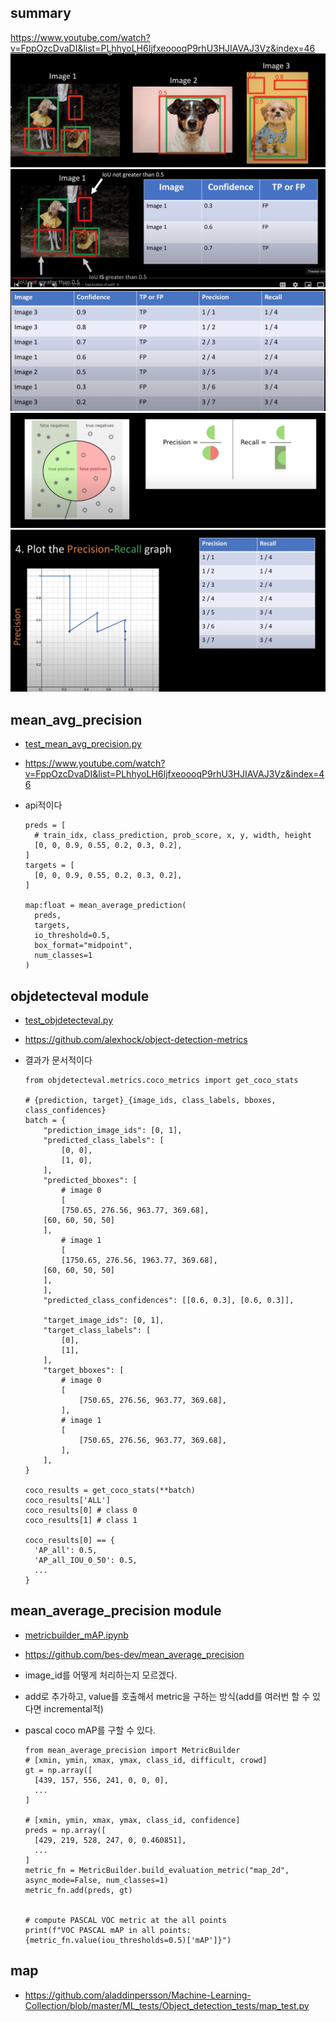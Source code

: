 ## summary 
https://www.youtube.com/watch?v=FppOzcDvaDI&list=PLhhyoLH6IjfxeoooqP9rhU3HJIAVAJ3Vz&index=46
![](1_samples.png)
![](2_true_positive_false_positive.png)
![](3_sort_by_confience.png)
![](5_precision_recall.png)
![](6_map.png)


## mean_avg_precision
- [test_mean_avg_precision.py](test_mean_avg_precision.py)
- https://www.youtube.com/watch?v=FppOzcDvaDI&list=PLhhyoLH6IjfxeoooqP9rhU3HJIAVAJ3Vz&index=46
- api적이다

    ```
    preds = [
      # train_idx, class_prediction, prob_score, x, y, width, height 
      [0, 0, 0.9, 0.55, 0.2, 0.3, 0.2],
    ]
    targets = [
      [0, 0, 0.9, 0.55, 0.2, 0.3, 0.2],
    ]

    map:float = mean_average_prediction(
      preds, 
      targets, 
      io_threshold=0.5, 
      box_format="midpoint", 
      num_classes=1
    )
    ```

    
## objdetecteval module 
- [test_objdetecteval.py](test_objdetecteval.py)
- https://github.com/alexhock/object-detection-metrics
- 결과가 문서적이다


    ```
    from objdetecteval.metrics.coco_metrics import get_coco_stats
    
    # {prediction, target}_{image_ids, class_labels, bboxes, class_confidences}
    batch = {
        "prediction_image_ids": [0, 1],
        "predicted_class_labels": [
            [0, 0],
            [1, 0],
        ],
        "predicted_bboxes": [
            # image 0
            [
	        [750.65, 276.56, 963.77, 369.68], 
		[60, 60, 50, 50]
	    ],
            # image 1
            [
	        [1750.65, 276.56, 1963.77, 369.68], 
		[60, 60, 50, 50]
	    ],
        ],	
        "predicted_class_confidences": [[0.6, 0.3], [0.6, 0.3]],

        "target_image_ids": [0, 1],
        "target_class_labels": [
            [0],
            [1],
        ],
        "target_bboxes": [
            # image 0
            [
                [750.65, 276.56, 963.77, 369.68],
            ],
            # image 1
            [
                [750.65, 276.56, 963.77, 369.68],
            ],
        ],
    }

    coco_results = get_coco_stats(**batch)
    coco_results['ALL']
    coco_results[0] # class 0
    coco_results[1] # class 1
    
    coco_results[0] == {
      'AP_all': 0.5,
      'AP_all_IOU_0_50': 0.5,
      ...
    }
    ```


## mean_average_precision module 
- [metricbuilder_mAP.ipynb](metricbuilder_mAP.ipynb)
- https://github.com/bes-dev/mean_average_precision
- image_id를 어떻게 처리하는지 모르겠다.
- add로 추가하고, value를 호출해서 metric을 구하는 방식(add를 여러번 할 수 있다면 incremental적)
- pascal coco mAP를 구할 수 있다.

    ```
    from mean_average_precision import MetricBuilder
    # [xmin, ymin, xmax, ymax, class_id, difficult, crowd]
    gt = np.array([
      [439, 157, 556, 241, 0, 0, 0],
      ...
    ]

    # [xmin, ymin, xmax, ymax, class_id, confidence]
    preds = np.array([
      [429, 219, 528, 247, 0, 0.460851],
      ...
    ]
    metric_fn = MetricBuilder.build_evaluation_metric("map_2d", async_mode=False, num_classes=1)
    metric_fn.add(preds, gt)


    # compute PASCAL VOC metric at the all points
    print(f"VOC PASCAL mAP in all points: {metric_fn.value(iou_thresholds=0.5)['mAP']}")
    ```

## map
- https://github.com/aladdinpersson/Machine-Learning-Collection/blob/master/ML_tests/Object_detection_tests/map_test.py

